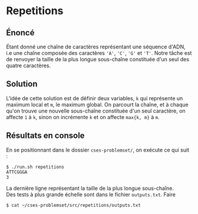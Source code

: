 # Repetitions
## Énoncé 
Étant donné une chaîne de caractères représentant une séquence d'ADN, i.e une chaîne 
composée des caractères `'A'`, `'C'`, `'G'` et `'T'`.
Notre tâche est de renvoyer la taille de la plus longue sous-chaîne constituée d'un seul des quatre caractères.

## Solution
L'idée de cette solution est de définir deux variables, `k` qui représente un maximum local et `m`, le maximum global. 
On parcourt la chaîne, et à chaque qu'on trouve une nouvelle sous-chaîne constituée d'un seul caractère, on affecte `1` à `k`, 
sinon on incrémente `k` et on affecte `max{k, m}` à `m`.

## Résultats en console 
En se positionnant dans le dossier `cses-problemset/`, on exécute ce qui suit :
```shell script
$ ./run.sh repetitions
ATTCGGGA
3
```
La dernière ligne représentant la taille de la plus longue sous-chaîne.\
Des tests à plus grande échelle sont dans le fichier `outputs.txt`. Faire
```shell script
$ cat ~/cses-problemset/src/repetitions/outputs.txt
```